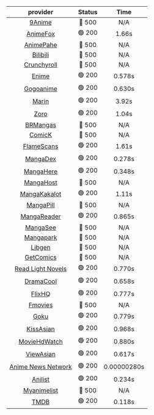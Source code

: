 | **provider** | **Status** | **Time** |
|:--------:|:------:|:----:|
| [9Anime](https://9anime.pl) | 🔴 500 | N/A |
|  [AnimeFox](https://animefox.tv)  | 🟢 200 | 1.66s |
| [AnimePahe](https://animepahe.com) | 🔴 500 | N/A |
| [Bilibili](https://bilibili.tv) | 🔴 500 | N/A |
| [Crunchyroll](https://cronchy.consumet.stream) | 🔴 500 | N/A |
|  [Enime](https://enime.moe)  | 🟢 200 | 0.578s |
|  [Gogoanime](https://gogoanimehd.io)  | 🟢 200 | 0.630s |
|  [Marin](https://marin.moe)  | 🟢 200 | 3.92s |
|  [Zoro](https://aniwatch.to)  | 🟢 200 | 1.04s |
| [BRMangas](https://www.brmangas.net) | 🔴 500 | N/A |
| [ComicK](https://comick.app) | 🔴 500 | N/A |
|  [FlameScans](https://flamescans.org/)  | 🟢 200 | 1.61s |
|  [MangaDex](https://mangadex.org)  | 🟢 200 | 0.278s |
|  [MangaHere](http://www.mangahere.cc)  | 🟢 200 | 0.348s |
| [MangaHost](https://mangahosted.com) | 🔴 500 | N/A |
|  [MangaKakalot](https://mangakakalot.com)  | 🟢 200 | 1.11s |
| [MangaPill](https://mangapill.com) | 🔴 500 | N/A |
|  [MangaReader](https://mangareader.to)  | 🟢 200 | 0.865s |
| [MangaSee](https://mangasee123.com) | 🔴 500 | N/A |
| [Mangapark](https://v2.mangapark.net) | 🔴 500 | N/A |
| [Libgen](http://libgen) | 🔴 500 | N/A |
| [GetComics](https://getcomics.info/) | 🔴 500 | N/A |
|  [Read Light Novels](https://readlightnovels.net)  | 🟢 200 | 0.770s |
|  [DramaCool](https://dramacool.hr)  | 🟢 200 | 0.658s |
|  [FlixHQ](https://flixhq.to)  | 🟢 200 | 0.777s |
| [Fmovies](https://fmovies.to) | 🔴 500 | N/A |
|  [Goku](https://goku.sx)  | 🟢 200 | 0.779s |
|  [KissAsian](https://kissasian.mx)  | 🟢 200 | 0.968s |
|  [MovieHdWatch](https://movieshd.watch)  | 🟢 200 | 0.880s |
|  [ViewAsian](https://viewasian.co)  | 🟢 200 | 0.617s |
|  [Anime News Network](https://www.animenewsnetwork.com)  | 🟢 200 | 0.00000280s |
|  [Anilist](https://anilist.co)  | 🟢 200 | 0.234s |
| [Myanimelist](https://myanimelist.net/) | 🔴 500 | N/A |
|  [TMDB](https://www.themoviedb.org)  | 🟢 200 | 0.118s |
